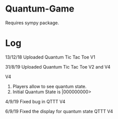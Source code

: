 # Quantum-Game
Requires sympy package. 

# Log
13/12/18 Uploaded Quantum Tic Tac Toe V1 

31/8/19 Uploaded Quantum Tic Tac Toe V2 and V4

V4 
1. Players allow to see quantum state.
2. Initial Quantum State is |000000000> 

4/9/19 Fixed bug in QTTT V4

6/9/19 Fixed the display for quantum state QTTT V4
